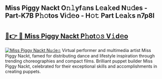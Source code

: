 ## Miss Piggy Nackt O𝚗𝚕yf𝚊ns L𝚎a𝚔ed N𝚞𝚍es - Part-K7B P𝚑𝚘tos Vi𝚍𝚎o - H𝚘𝚝 Part L𝚎a𝚔s n7p8l

# <h2><a href="http://kfbzqls.oniu.top/?m=Miss+Piggy+Nackt">🔗👉 🔴 Miss Piggy Nackt P𝚑ot𝚘𝚜 V𝚒d𝚎o</a></h2>

[![Miss Piggy Nackt Nu𝚍e𝚜](https://i.imgur.com/0qMVB7G.gif)](http://kfbzqls.oniu.top/?m=Miss+Piggy+Nackt)
Virtual performer and multimedia artist Miss Piggy Nackt, famed for distributing dance and lifestyle inspiration through trending choreographies and compact films. Brilliant puppet builder Miss Piggy Nackt, celebrated for their exceptional skills and accomplishments in creating puppets.  
